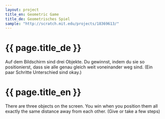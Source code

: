 ```yaml
---
layout: project
title_en: Geometric Game
title_de: Geometrisches Spiel
sample: "http://scratch.mit.edu/projects/18369613/"
---
```


# {{ page.title_de }}

Auf dem Bildschirm sind drei Objekte. Du gewinnst, indem du sie so positionierst, dass sie alle genau gleich weit voneinander weg sind. (Ein paar Schritte Unterschied sind okay.)

# {{ page.title_en }}

There are three objects on the screen. You win when you position them all exactly the same distance away from each other. (Give or take a few steps)
